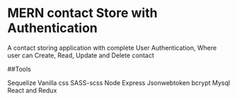 # MERN contact Store with Authentication
A contact storing application with complete User Authentication, Where user can Create, Read, Update and Delete contact

##Tools

Sequelize
Vanilla css
SASS-scss
Node 
Express
Jsonwebtoken
bcrypt
Mysql
React and Redux
